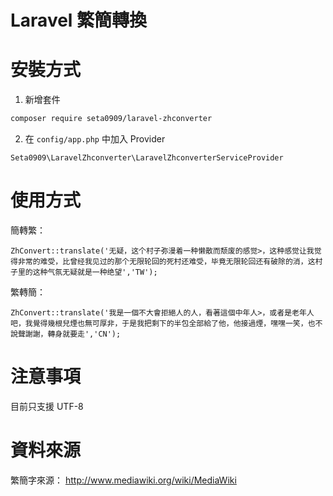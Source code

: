 Laravel 繁簡轉換
===============

# 安裝方式

1. 新增套件

```bash
composer require seta0909/laravel-zhconverter
```

2. 在 `config/app.php` 中加入 Provider

```
Seta0909\LaravelZhconverter\LaravelZhconverterServiceProvider
```

# 使用方式

簡轉繁：

```
ZhConvert::translate('无疑，这个村子弥漫着一种懒散而颓废的感觉>，这种感觉让我觉得非常的难受，比曾经我见过的那个无限轮回的死村还难受，毕竟无限轮回还有破除的消，这村子里的这种气氛无疑就是一种绝望','TW');
```

繁轉簡：

```
ZhConvert::translate('我是一個不大會拒絕人的人，看著這個中年人>，或者是老年人吧，我覺得幾根兒煙也無可厚非，于是我把剩下的半包全部給了他，他接過煙，嘿嘿一笑，也不說聲謝謝，轉身就要走','CN');
```

# 注意事項

目前只支援 UTF-8

# 資料來源

繁簡字來源： http://www.mediawiki.org/wiki/MediaWiki
